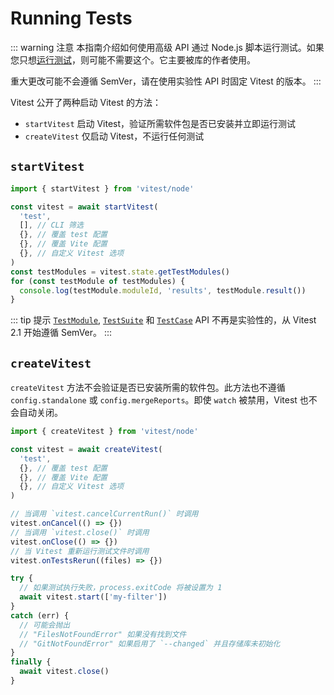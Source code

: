 # Running Tests

::: warning 注意
本指南介绍如何使用高级 API 通过 Node.js 脚本运行测试。如果您只想[运行测试](/guide/)，则可能不需要这个。它主要被库的作者使用。

重大更改可能不会遵循 SemVer，请在使用实验性 API 时固定 Vitest 的版本。
:::

Vitest 公开了两种启动 Vitest 的方法：

- `startVitest` 启动 Vitest，验证所需软件包是否已安装并立即运行测试
- `createVitest` 仅启动 Vitest，不运行任何测试

## `startVitest`

```ts
import { startVitest } from 'vitest/node'

const vitest = await startVitest(
  'test',
  [], // CLI 筛选
  {}, // 覆盖 test 配置
  {}, // 覆盖 Vite 配置
  {}, // 自定义 Vitest 选项
)
const testModules = vitest.state.getTestModules()
for (const testModule of testModules) {
  console.log(testModule.moduleId, 'results', testModule.result())
}
```

::: tip 提示
[`TestModule`](/advanced/reporters#TestModule), [`TestSuite`](/advanced/reporters#TestSuite) 和 [`TestCase`](/advanced/reporters#TestCase) API 不再是实验性的，从 Vitest 2.1 开始遵循 SemVer。
:::

## `createVitest`

`createVitest` 方法不会验证是否已安装所需的软件包。此方法也不遵循 `config.standalone` 或 `config.mergeReports`。即使 `watch` 被禁用，Vitest 也不会自动关闭。

```ts
import { createVitest } from 'vitest/node'

const vitest = await createVitest(
  'test',
  {}, // 覆盖 test 配置
  {}, // 覆盖 Vite 配置
  {}, // 自定义 Vitest 选项
)

// 当调用 `vitest.cancelCurrentRun()` 时调用
vitest.onCancel(() => {})
// 当调用 `vitest.close()` 时调用
vitest.onClose(() => {})
// 当 Vitest 重新运行测试文件时调用
vitest.onTestsRerun((files) => {})

try {
  // 如果测试执行失败，process.exitCode 将被设置为 1
  await vitest.start(['my-filter'])
}
catch (err) {
  // 可能会抛出
  // "FilesNotFoundError" 如果没有找到文件
  // "GitNotFoundError" 如果启用了 `--changed` 并且存储库未初始化
}
finally {
  await vitest.close()
}
```
